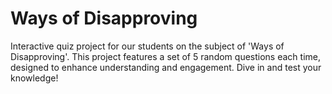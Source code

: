 # Ways of Disapproving
Interactive quiz project for our students on the subject of 'Ways of Disapproving'. This project features a set of 5 random questions each time, designed to enhance understanding and engagement. Dive in and test your knowledge!

